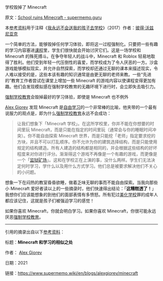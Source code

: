 学校毁掉了 Minecraft

原文：[School ruins Minecraft - supermemo.guru](https://supermemo.guru/wiki/School_ruins_Minecraft)

本[参考资料](https://supermemo.guru/wiki/References)用于注释《[我永远不会送我的孩子去学校](https://supermemo.guru/wiki/Problem_of_Schooling)》（2017）作者：[彼得·沃兹尼亚克](https://supermemo.guru/wiki/Piotr_Wozniak)

一个简单的方法，能够毁掉任何学习体验，即将这一过程强制化。只要把一些有趣的学习内容塞进[课程](https://supermemo.guru/wiki/Curriculum)里，学生们很快就会开始讨厌它们。这是一场学校和 Minecraft 的殊死搏斗。在争夺年轻人的战斗中，Minecraft 和 Roblox 轻易地取得了胜利。他们受到年轻一代压倒性的喜爱，而学校成为了令人厌恶的一方。沙盒游戏能够模拟现实，并允许自然探索，而学校却还通过无聊的课本来描述现实，令人难以接受的是，这些本该有趣的知识通常是由更无聊的老师来教。一些“先进的”教育工作者尝试在课堂上增加一些 Minecraft 的游戏内容以使课程变得更加有趣。他们会发现模拟感在强制学校教育的无趣环境下进行时，会立即失去吸引力。

[强制学校教育](https://supermemo.guru/wiki/Compulsory_schooling)会毁掉最好的学习体验，即使是 Minecraft 也不例外

[Alex Giorev](https://supermemo.guru/wiki/Alex_Giorev) 发现 Minecraft 是[自由学习](https://supermemo.guru/wiki/Free_learning)的一个非常棒的比喻，他夹带的一个最有说服力的观点是，即为什么[强制学校教育](https://supermemo.guru/wiki/Compulsory_schooling)永远不会成功：

> 让我们想象下「Minecraft 学校」。在这所学校里，你并不能在你想要的时间里玩 Minecraft，而是只能在指定的时间里玩（通常会与你的睡眠时间冲突）。你不能自由探索 Minecraft 世界，而是只能挖「老师」指定要求挖的方块，并且不可以打乱顺序。你不允许为你的建筑选择结构，而是只能使用规定的结构建造。所有人建造的结构都是相同的，并会根据这些结构的好坏程度来对你进行评分。渐渐得这个游戏不再像是一个有趣的游戏，而更像是一个「[监狱矿场](https://en.wikipedia.org/wiki/Prison_farm)」。这和在学校正在上演的事，没什么两样。学生们无法决定何时学习，学什么以及用什么方式学习。他们总是被要求解决他们不关心的小问题。

想象一下在闷热的教室昏昏欲睡，做着乏味无聊的事而不能自由探索。当我向那些小 Minecraft 爱好者读以上的一些摘录时，他们快速得出结论：「**这糟糕透了！**」我想你们应该能想象的到他们的面部表情有多愤怒。所有犯过[美化学校](https://supermemo.guru/wiki/Glorification_of_schooling)罪的成年人都应该记住，这就是孩子们被强迫学习的感觉！

如果你喜欢 Minecraft，你就会明白学习。如果你喜欢 Minecraft，你很可能永远厌恶[强制学校教育](https://supermemo.guru/wiki/Compulsory_schooling)。

------

引用的摘录出自以下[参考资料](https://supermemo.guru/wiki/References)：

标题：**Minecraft 和学习的相似之处**

作者： [Alex Giorev](https://supermemo.guru/wiki/Alex_Giorev)

日期：2021

链接：https://www.supermemo.wiki/en/blogs/alexgiorev/minecraft
